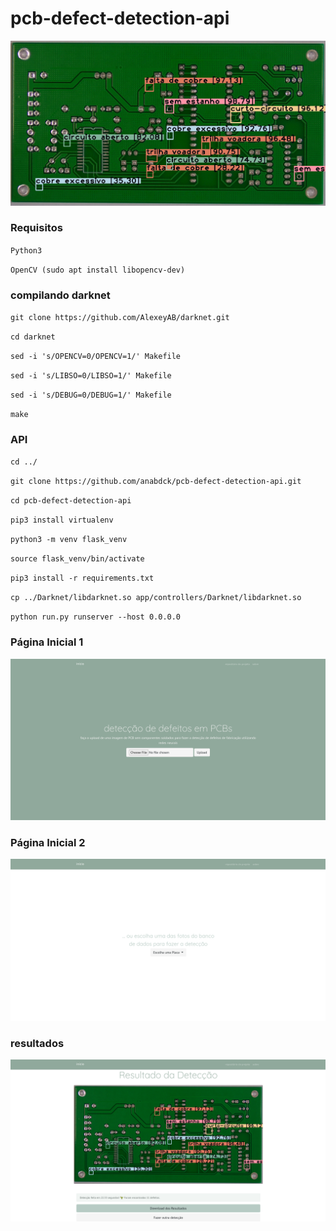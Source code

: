 # pcb-defect-detection-api

![4](/app/static/4.jpg)

### Requisitos
`Python3`

`OpenCV (sudo apt install libopencv-dev)`

### compilando darknet
`git clone https://github.com/AlexeyAB/darknet.git`

`cd darknet`

`sed -i 's/OPENCV=0/OPENCV=1/' Makefile`

`sed -i 's/LIBSO=0/LIBSO=1/' Makefile`

`sed -i 's/DEBUG=0/DEBUG=1/' Makefile`

`make`


### API
`cd ../`

`git clone https://github.com/anabdck/pcb-defect-detection-api.git`

`cd pcb-defect-detection-api`

`pip3 install virtualenv`

`python3 -m venv flask_venv`

`source flask_venv/bin/activate`

`pip3 install -r requirements.txt`

`cp ../Darknet/libdarknet.so app/controllers/Darknet/libdarknet.so`

`python run.py runserver --host 0.0.0.0`

### Página Inicial 1
![1](/app/static/1.png)


### Página Inicial 2
![2](/app/static/2.png)


### resultados
![3](/app/static/3.png)
